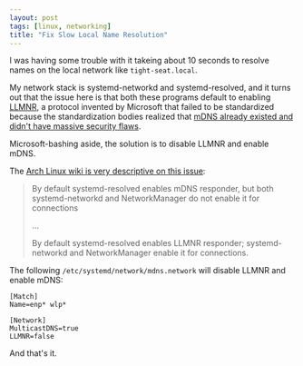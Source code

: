 ```yaml
---
layout: post
tags: [linux, networking]
title: "Fix Slow Local Name Resolution"
---
```


I was having some trouble with it takeing about 10 seconds to resolve names on
the local network like `tight-seat.local`.

My network stack is systemd-networkd and systemd-resolved, and it turns out
that the issue here is that both these programs default to enabling
[LLMNR](https://en.wikipedia.org/wiki/Link-Local_Multicast_Name_Resolution), a
protocol invented by Microsoft that failed to be standardized because the
standardization bodies realized that
[mDNS already existed and didn't have massive security
flaws](https://www.eiman.tv/blog/posts/lannames/#the-ietf-debacle).

Microsoft-bashing aside, the solution is to disable LLMNR and enable mDNS.

The [Arch Linux wiki is very descriptive on this
issue](https://wiki.archlinux.org/index.php/Systemd-resolved#mDNS):

> By default systemd-resolved enables mDNS responder, but both systemd-networkd
> and NetworkManager do not enable it for connections
>
> …
>
> By default systemd-resolved enables LLMNR responder; systemd-networkd and
> NetworkManager enable it for connections.

The following `/etc/systemd/network/mdns.network` will disable LLMNR and enable
mDNS:

```
[Match]
Name=enp* wlp*

[Network]
MulticastDNS=true
LLMNR=false
```

And that's it.
